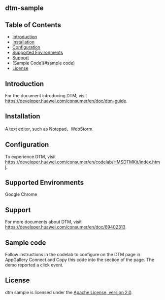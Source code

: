 ## dtm-sample

## Table of Contents

 * [Introduction](#introduction)
 * [Installation](#installation)
 * [Configuration ](#configuration )
 * [Supported Environments](#supported-environments)
 * [Support](#support)
 * [Sample Code](#sample code)
 * [License](#license)

## Introduction
For the document introducing DTM, visit https://developer.huawei.com/consumer/en/doc/dtm-guide.

## Installation
A text editor, such as Notepad、WebStorm.

## Configuration
To experience DTM, visit https://developer.huawei.com/consumer/en/codelab/HMSDTMKit/index.html.

## Supported Environments
Google Chrome

## Support
For more documents about DTM, visit https://developer.huawei.com/consumer/en/doc/69402313.

## Sample code
Follow instructions in the codelab to configure  on the DTM page in AppGallery Connect and Copy this code into the section of the page.
The demo reported a click event.

## License
dtm sample is licensed under the [Apache License, version 2.0](http://www.apache.org/licenses/LICENSE-2.0).
